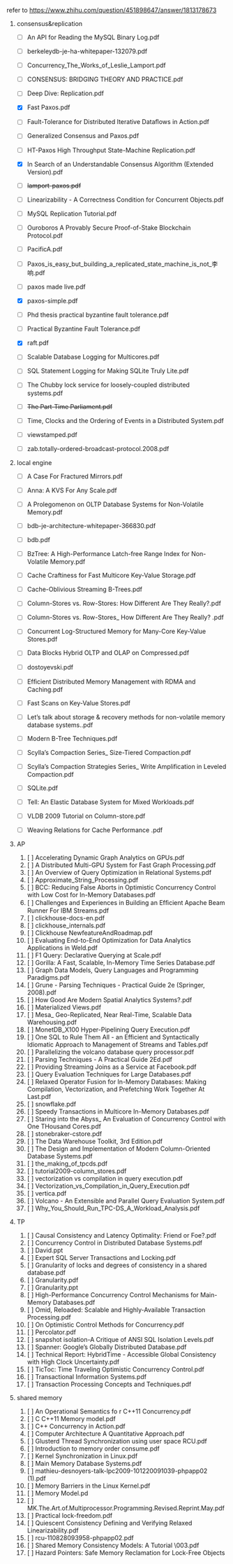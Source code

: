 refer to https://www.zhihu.com/question/451898647/answer/1813178673

1. consensus&replication
   - [ ] An API for Reading the MySQL Binary Log.pdf                                 
   - [ ] berkeleydb-je-ha-whitepaper-132079.pdf
   - [ ]  Concurrency_The_Works_of_Leslie_Lamport.pdf
   - [ ] CONSENSUS: BRIDGING THEORY AND PRACTICE.pdf
   - [ ]  Deep Dive: Replication.pdf
   - [x] Fast Paxos.pdf
   - [ ] Fault-Tolerance for Distributed Iterative Dataﬂows in Action.pdf
   - [ ] Generalized Consensus and Paxos.pdf
   - [ ]  HT-Paxos High Throughput State-Machine Replication.pdf
   - [x] In Search of an Understandable Consensus Algorithm (Extended Version).pdf                       
   - [ ]  ~~lamport-paxos.pdf~~
   - [ ] Linearizability - A Correctness Condition for Concurrent Objects.pdf
   - [ ]  MySQL Replication Tutorial.pdf
   - [ ] Ouroboros A Provably Secure Proof-of-Stake Blockchain Protocol.pdf
   - [ ] PacificA.pdf
   - [ ] Paxos_is_easy_but_building_a_replicated_state_machine_is_not_李响.pdf
   - [ ] paxos made live.pdf
   - [x] paxos-simple.pdf                                                                                
   - [ ] Phd thesis practical byzantine fault tolerance.pdf
   - [ ] Practical Byzantine Fault Tolerance.pdf
   - [x] raft.pdf                                                                                        
   - [ ]  Scalable Database Logging for Multicores.pdf
   - [ ]  SQL Statement Logging for Making SQLite Truly Lite.pdf
   - [ ]  The Chubby lock service for loosely-coupled distributed systems.pdf
   - [ ] ~~The Part-Time Parliament.pdf~~                                                              
   - [ ]  Time, Clocks and the Ordering of Events in a Distributed System.pdf
   - [ ]  viewstamped.pdf
   - [ ]  zab.totally-ordered-broadcast-protocol.2008.pdf




2. local engine
   - [ ] A Case For Fractured Mirrors.pdf
   - [ ]  Anna: A KVS For Any Scale.pdf
   - [ ] A Prolegomenon on OLTP Database Systems for Non-Volatile Memory.pdf
   - [ ] bdb-je-architecture-whitepaper-366830.pdf
   - [ ] bdb.pdf
   - [ ]  BzTree: A High-Performance Latch-free Range Index for Non-Volatile Memory.pdf
   - [ ] Cache Craftiness for Fast Multicore Key-Value Storage.pdf
   - [ ]  Cache-Oblivious Streaming B-Trees.pdf
   - [ ] Column-Stores vs. Row-Stores: How Different Are They Really?.pdf
   - [ ]  Column-Stores vs. Row-Stores_ How Different Are They Really? .pdf
   - [ ] Concurrent Log-Structured Memory for Many-Core Key-Value Stores.pdf
   - [ ] Data Blocks Hybrid OLTP and OLAP on Compressed.pdf
   - [ ]  dostoyevski.pdf
   - [ ]  Efﬁcient Distributed Memory Management with RDMA and Caching.pdf
   - [ ]  Fast Scans on Key-Value Stores.pdf
   - [ ]  Let’s talk about storage & recovery methods for non-volatile memory database systems..pdf
   - [ ]  Modern B-Tree Techniques.pdf
   - [ ] Scylla’s Compaction Series_ Size-Tiered Compaction.pdf
   - [ ]  Scylla’s Compaction Strategies Series_ Write Amplification in Leveled Compaction.pdf
   - [ ]  SQLite.pdf
   - [ ]  Tell: An Elastic Database System for Mixed Workloads.pdf
   - [ ]  VLDB 2009 Tutorial on Column-store.pdf
   - [ ]  Weaving Relations for Cache Performance .pdf




3. AP	

   1. [ ] Accelerating Dynamic Graph Analytics on GPUs.pdf
   2. [ ]  A Distributed Multi-GPU System for Fast Graph Processing.pdf
   3. [ ]  An Overview of Query Optimization in Relational Systems.pdf
   4. [ ]  Approximate_String_Processing.pdf
   5. [ ]  BCC: Reducing False Aborts in Optimistic Concurrency Control with Low Cost for In-Memory Databases.pdf
   6. [ ]  Challenges and Experiences in Building an Efﬁcient Apache Beam Runner For IBM Streams.pdf
   7. [ ]  clickhouse-docs-en.pdf
   8. [ ]  clickhouse_internals.pdf
   9. [ ] Clickhouse NewfeatureAndRoadmap.pdf
   10. [ ]  Evaluating End-to-End Optimization for Data Analytics Applications in Weld.pdf
   11. [ ]  F1 Query: Declarative Querying at Scale.pdf
   12. [ ]  Gorilla: A Fast, Scalable, In-Memory Time Series Database.pdf
   13. [ ]  Graph Data Models, Query Languages and Programming Paradigms.pdf
   14. [ ]  Grune - Parsing Techniques - Practical Guide 2e (Springer, 2008).pdf
   15. [ ]  How Good Are Modern Spatial Analytics Systems?.pdf
   16. [ ]  Materialized Views.pdf
   17. [ ]  Mesa_ Geo-Replicated, Near Real-Time, Scalable Data Warehousing.pdf
   18. [ ]  MonetDB_X100 Hyper-Pipelining Query Execution.pdf
   19. [ ]  One SQL to Rule Them All - an Efficient and Syntactically Idiomatic Approach to Management of Streams and Tables.pdf
   20. [ ]  Parallelizing the volcano database query processor.pdf
   21. [ ]  Parsing Techniques - A Practical Guide 2Ed.pdf
   22. [ ]  Providing Streaming Joins as a Service at Facebook.pdf
   23. [ ]  Query Evaluation Techniques for Large Databases.pdf
   24. [ ]  Relaxed Operator Fusion for In-Memory Databases: Making Compilation, Vectorization, and Prefetching Work Together At Last.pdf
   25. [ ]  snowflake.pdf
   26. [ ]  Speedy Transactions in Multicore In-Memory Databases.pdf
   27. [ ]  Staring into the Abyss_ An Evaluation of Concurrency Control with One THousand Cores.pdf
   28. [ ]  stonebraker-cstore.pdf
   29. [ ]  The Data Warehouse Toolkit, 3rd Edition.pdf
   30. [ ]  The Design and Implementation of Modern Column-Oriented Database Systems.pdf
   31. [ ]  the_making_of_tpcds.pdf
   32. [ ]  tutorial2009-column_stores.pdf
   33. [ ]  vectorization vs compilation in query execution.pdf
   34. [ ]  Vectorization_vs_Compilation_in_Query_Execution.pdf
   35. [ ]  vertica.pdf
   36. [ ]  Volcano - An Extensible and Parallel Query Evaluation System.pdf
   37. [ ]  Why_You_Should_Run_TPC-DS_A_Workload_Analysis.pdf




4. TP

   1. [ ] Causal Consistency and Latency Optimality: Friend or Foe?.pdf
   2. [ ]  Concurrency Control in Distributed Database Systems.pdf
   3. [ ]  David.ppt
   4. [ ] Expert SQL Server Transactions and Locking.pdf
   5. [ ] Granularity  of   locks and degrees of consistency in a shared database.pdf
   6. [ ] Granularity.pdf
   7. [ ] Granularity.ppt
   8. [ ]  High-Performance Concurrency Control Mechanisms for Main-Memory Databases.pdf
   9. [ ]  Omid, Reloaded: Scalable and Highly-Available Transaction Processing.pdf
   10. [ ]  On Optimistic Control  Methods  for Concurrency.pdf
   11. [ ]  Percolator.pdf
   12. [ ]  snapshot isolation-A Critique of ANSI SQL Isolation Levels.pdf
   13. [ ]  Spanner: Google’s Globally Distributed Database.pdf
   14. [ ]  Technical Report: HybridTime - Accessible Global Consistency with High Clock Uncertainty.pdf
   15. [ ]  TicToc: Time Traveling Optimistic Concurrency Control.pdf
   16. [ ]  Transactional Information Systems.pdf
   17. [ ] Transaction Processing Concepts and Techniques.pdf



5.  shared memory
    1. [ ] An Operational Semantics fo r C++11 Concurrency.pdf
    2. [ ]  C C++11 Memory model.pdf
    3. [ ] C++ Concurrency in Action.pdf
    4. [ ]  Computer Architecture A Quantitative Approach.pdf
    5. [ ]  Glusterd Thread Synchronization using user space RCU.pdf
    6. [ ] Introduction to memory order consume.pdf
    7. [ ]  Kernel Synchronization in Linux.pdf
    8. [ ] Main Memory Database Systems.pdf
    9. [ ]  mathieu-desnoyers-talk-lpc2009-101220091039-phpapp02 (1).pdf
    10. [ ]  Memory Barriers in the Linux Kernel.pdf
    11. [ ]  Memory Model.pd
    12. [ ]  MK.The.Art.of.Multiprocessor.Programming.Revised.Reprint.May.pdf
    13. [ ]  Practical lock-freedom.pdf
    14. [ ]  Quiescent Consistency Defining and Verifying Relaxed Linearizability.pdf
    15. [ ]  rcu-110828093958-phpapp02.pdf
    16. [ ] Shared Memory Consistency Models: A Tutorial \003.pdf
    17. [ ] Hazard Pointers: Safe Memory Reclamation for Lock-Free Objects
